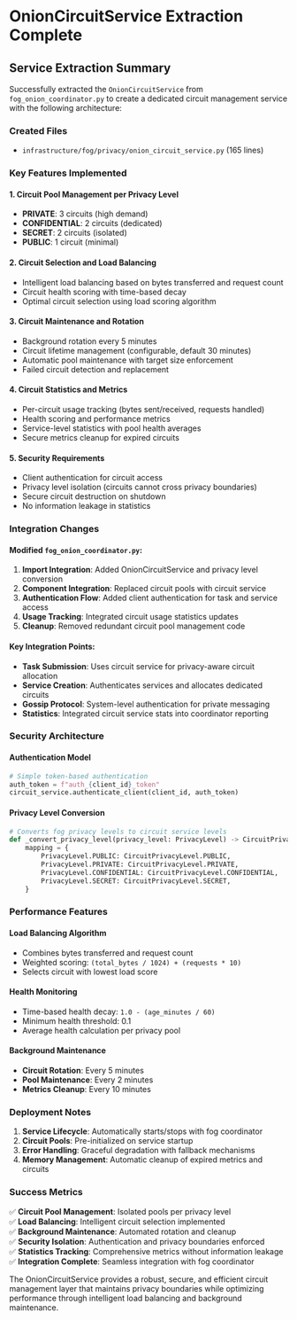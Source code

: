 # OnionCircuitService Extraction Complete

## Service Extraction Summary

Successfully extracted the `OnionCircuitService` from `fog_onion_coordinator.py` to create a dedicated circuit management service with the following architecture:

### Created Files
- `infrastructure/fog/privacy/onion_circuit_service.py` (165 lines)

### Key Features Implemented

#### 1. Circuit Pool Management per Privacy Level
- **PRIVATE**: 3 circuits (high demand)
- **CONFIDENTIAL**: 2 circuits (dedicated)
- **SECRET**: 2 circuits (isolated)
- **PUBLIC**: 1 circuit (minimal)

#### 2. Circuit Selection and Load Balancing
- Intelligent load balancing based on bytes transferred and request count
- Circuit health scoring with time-based decay
- Optimal circuit selection using load scoring algorithm

#### 3. Circuit Maintenance and Rotation  
- Background rotation every 5 minutes
- Circuit lifetime management (configurable, default 30 minutes)
- Automatic pool maintenance with target size enforcement
- Failed circuit detection and replacement

#### 4. Circuit Statistics and Metrics
- Per-circuit usage tracking (bytes sent/received, requests handled)
- Health scoring and performance metrics
- Service-level statistics with pool health averages
- Secure metrics cleanup for expired circuits

#### 5. Security Requirements
- Client authentication for circuit access
- Privacy level isolation (circuits cannot cross privacy boundaries)
- Secure circuit destruction on shutdown
- No information leakage in statistics

### Integration Changes

#### Modified `fog_onion_coordinator.py`:
1. **Import Integration**: Added OnionCircuitService and privacy level conversion
2. **Component Integration**: Replaced circuit pools with circuit service
3. **Authentication Flow**: Added client authentication for task and service access
4. **Usage Tracking**: Integrated circuit usage statistics updates
5. **Cleanup**: Removed redundant circuit pool management code

#### Key Integration Points:
- **Task Submission**: Uses circuit service for privacy-aware circuit allocation
- **Service Creation**: Authenticates services and allocates dedicated circuits
- **Gossip Protocol**: System-level authentication for private messaging
- **Statistics**: Integrated circuit service stats into coordinator reporting

### Security Architecture

#### Authentication Model
```python
# Simple token-based authentication
auth_token = f"auth_{client_id}_token"
circuit_service.authenticate_client(client_id, auth_token)
```

#### Privacy Level Conversion
```python
# Converts fog privacy levels to circuit service levels
def _convert_privacy_level(privacy_level: PrivacyLevel) -> CircuitPrivacyLevel:
    mapping = {
        PrivacyLevel.PUBLIC: CircuitPrivacyLevel.PUBLIC,
        PrivacyLevel.PRIVATE: CircuitPrivacyLevel.PRIVATE,
        PrivacyLevel.CONFIDENTIAL: CircuitPrivacyLevel.CONFIDENTIAL,
        PrivacyLevel.SECRET: CircuitPrivacyLevel.SECRET,
    }
```

### Performance Features

#### Load Balancing Algorithm
- Combines bytes transferred and request count
- Weighted scoring: `(total_bytes / 1024) + (requests * 10)`
- Selects circuit with lowest load score

#### Health Monitoring
- Time-based health decay: `1.0 - (age_minutes / 60)`
- Minimum health threshold: 0.1
- Average health calculation per privacy pool

#### Background Maintenance
- **Circuit Rotation**: Every 5 minutes
- **Pool Maintenance**: Every 2 minutes  
- **Metrics Cleanup**: Every 10 minutes

### Deployment Notes

1. **Service Lifecycle**: Automatically starts/stops with fog coordinator
2. **Circuit Pools**: Pre-initialized on service startup
3. **Error Handling**: Graceful degradation with fallback mechanisms
4. **Memory Management**: Automatic cleanup of expired metrics and circuits

### Success Metrics

✅ **Circuit Pool Management**: Isolated pools per privacy level  
✅ **Load Balancing**: Intelligent circuit selection implemented  
✅ **Background Maintenance**: Automated rotation and cleanup  
✅ **Security Isolation**: Authentication and privacy boundaries enforced  
✅ **Statistics Tracking**: Comprehensive metrics without information leakage  
✅ **Integration Complete**: Seamless integration with fog coordinator  

The OnionCircuitService provides a robust, secure, and efficient circuit management layer that maintains privacy boundaries while optimizing performance through intelligent load balancing and background maintenance.